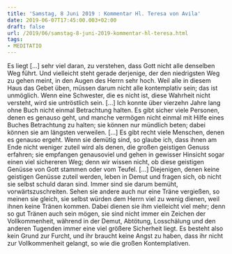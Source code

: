 ```yaml
---
title: 'Samstag, 8 Juni 2019 : Kommentar Hl. Teresa von Avila'
date: 2019-06-07T17:45:00.003+02:00
draft: false
url: /2019/06/samstag-8-juni-2019-kommentar-hl-teresa.html
tags: 
- MEDITATIO
---
```


Es liegt \[…\] sehr viel daran, zu verstehen, dass Gott nicht alle denselben Weg führt. Und vielleicht steht gerade derjenige, der den niedrigsten Weg zu gehen meint, in den Augen des Herrn sehr hoch. Weil alle in diesem Haus das Gebet üben, müssen darum nicht alle kontemplativ sein; das ist unmöglich. Wenn eine Schwester, die es nicht ist, diese Wahrheit nicht versteht, wird sie untröstlich sein. \[…\] Ich konnte über vierzehn Jahre lang ohne Buch nicht einmal Betrachtung halten. Es gibt sicher viele Personen, denen es genauso geht, und manche vermögen nicht einmal mit Hilfe eines Buches Betrachtung zu halten; sie können nur mündlich beten; dabei können sie am längsten verweilen. \[…\] Es gibt recht viele Menschen, denen es genauso ergeht. Wenn sie demütig sind, so glaube ich, dass ihnen am Ende nicht weniger zuteil wird als denen, die großen geistigen Genuss erfahren; sie empfangen genausoviel und gehen in gewisser Hinsicht sogar einen viel sichereren Weg; denn wir wissen nicht, ob diese geistigen Genüsse von Gott stammen oder vom Teufel. \[…\] Diejenigen, denen keine geistigen Genüsse zuteil werden, leben in Demut und fragen sich, ob nicht sie selbst schuld daran sind. Immer sind sie darum bemüht, vorwärtszuschreiten. Sehen sie andere auch nur eine Träne vergießen, so meinen sie gleich, sie selbst würden dem Herrn viel zu wenig dienen, weil ihnen keine Tränen kommen. Dabei dienen sie ihm vielleicht viel mehr; denn so gut Tränen auch sein mögen, sie sind nicht immer ein Zeichen der Vollkommenheit, während in der Demut, Abtötung, Losschälung und den anderen Tugenden immer eine viel größere Sicherheit liegt. Es besteht also kein Grund zur Furcht, und ihr braucht keine Angst zu haben, dass ihr nicht zur Vollkommenheit gelangt, so wie die großen Kontemplativen.